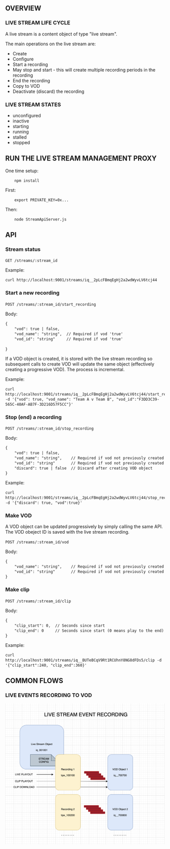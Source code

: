 

## OVERVIEW

### LIVE STREAM LIFE CYCLE

A live stream is a content object of type "live stream".

The main operations on the live stream are:

- Create
- Configure
- Start a recording
- May stop and start - this will create multiple recording periods in the recording
- End the recording
- Copy to VOD
- Deactivate (discard) the recording

### LIVE STREAM STATES

- unconfigured
- inactive
- starting
- running
- stalled
- stopped


## RUN THE LIVE STREAM MANAGEMENT PROXY

One time setup:

```
    npm install
```

First:

```
    export PRIVATE_KEY=0x...
```

Then:

```
    node StreamApiServer.js
```

## API

### Stream status

`GET /streams/:stream_id`

Example:
```
curl http://localhost:9001/streams/iq__2pLcFBmqEgHj2a2wdWyvLV6tcj44
```

### Start a new recording

`POST /streams/:stream_id/start_recording`

Body:
```
{
    "vod": true | false,
    "vod_name": "string",  // Required if vod 'true'
    "vod_id": "string"     // Required if vod 'true'

}
```

If a VOD object is created, it is stored with the live stream recording so subsequent calls to create VOD will update the same object (effectively creating a progressive VOD).  The process is incremental.

Example:
```
curl http://localhost:9001/streams/iq__2pLcFBmqEgHj2a2wdWyvLV6tcj44/start_recording -d '{"vod": true, "vod_name": "Team A v Team B", "vod_id":"F3DD3C39-565C-40AF-AB7F-3D216D57F5CC"}'
```

### Stop (end) a recording

`POST /streams/:stream_id/stop_recording`

Body:
```
{
    "vod": true | false,
    "vod_name": "string",    // Required if vod not previously created
    "vod_id": "string"       // Required if vod not previously created
    "discard": true | false  // Discard after creating VOD object
}
```

Example:
```
curl http://localhost:9001/streams/iq__2pLcFBmqEgHj2a2wdWyvLV6tcj44/stop_recording -d '{"discard": true, "vod":true}'

```

### Make VOD

A VOD object can be updated progressively by simply calling the same API.  The VOD obeject ID is saved with the live stream recording.

`POST /streams/:stream_id/vod`

Body:
```
{
    "vod_name": "string",    // Required if vod not previously created
    "vod_id": "string"       // Required if vod not previously created
}
```

### Make clip

`POST /streams/:stream_id/clip`

Body:
```
{
    "clip_start": 0,  // Seconds since start
    "clip_end": 0     // Seconds since start (0 means play to the end)
}
```

Example:

```
curl http://localhost:9001/streams/iq__BUTeBCqV9Rt1RCUhnY8NG8dFDs5/clip -d '{"clip_start":240, "clip_end":360}'
```

## COMMON FLOWS

### LIVE EVENTS RECORDING TO VOD

![live event recording](img/image.png)